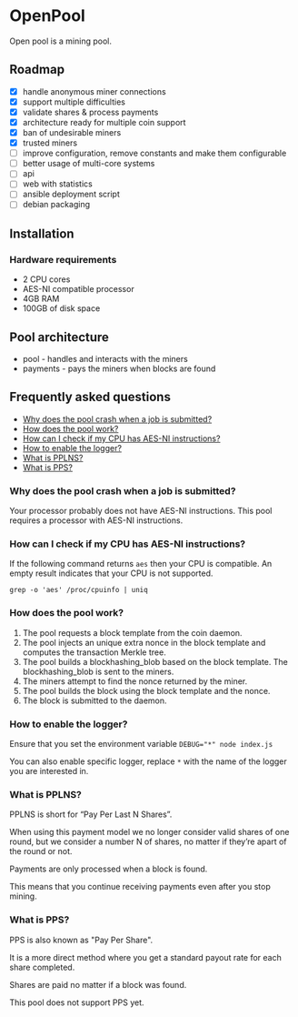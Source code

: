 OpenPool
========

Open pool is a mining pool.

Roadmap
-------
 - [x] handle anonymous miner connections
 - [x] support multiple difficulties
 - [x] validate shares & process payments
 - [x] architecture ready for multiple coin support
 - [x] ban of undesirable miners
 - [x] trusted miners
 - [ ] improve configuration, remove constants and make them configurable
 - [ ] better usage of multi-core systems
 - [ ] api
 - [ ] web with statistics
 - [ ] ansible deployment script
 - [ ] debian packaging

Installation
------------

### Hardware requirements

 * 2 CPU cores
 * AES-NI compatible processor
 * 4GB RAM
 * 100GB of disk space


Pool architecture
-----------------

 * pool - handles and interacts with the miners
 * payments - pays the miners when blocks are found

Frequently asked questions
--------------------------

 * [Why does the pool crash when a job is submitted?](#why-does-the-pool-crash-when-a-job-is-submitted)
 * [How does the pool work?](#how-does-the-pool-work)
 * [How can I check if my CPU has AES-NI instructions?](#how-can-i-check-if-my-cpu-has-aes-ni-instructions)
 * [How to enable the logger?](#how-to-enable-the-logger)
 * [What is PPLNS?](#what-is-pplns)
 * [What is PPS?](#what-is-pps)

### Why does the pool crash when a job is submitted?

Your processor probably does not have AES-NI instructions. This pool requires a processor with AES-NI instructions.

### How can I check if my CPU has AES-NI instructions?

If the following command returns `aes` then your CPU is compatible. An empty result indicates that your CPU is not supported.

`grep -o 'aes' /proc/cpuinfo | uniq`

### How does the pool work?

1. The pool requests a block template from the coin daemon.
2. The pool injects an unique extra nonce in the block template and computes the transaction Merkle tree.
3. The pool builds a blockhashing_blob based on the block template. The blockhashing_blob is sent to the  miners.
4. The miners attempt to find the nonce returned by the miner.
5. The pool builds the block using the block template and the nonce.
6. The block is submitted to the daemon.

### How to enable the logger?

Ensure that you set the environment variable `DEBUG="*" node index.js`

You can also enable specific logger, replace `*` with the name of the logger you are interested in.

### What is PPLNS?

PPLNS is short for “Pay Per Last N Shares”.

When using this payment model we no longer consider valid shares of one round, but we consider a number N of shares, no matter if they’re apart of the round or not.

Payments are only processed when a block is found.

This means that you continue receiving payments even after you stop mining.

### What is PPS?

PPS is also known as "Pay Per Share".

It is a more direct method where you get a standard payout rate for each share completed.

Shares are paid no matter if a block was found.

This pool does not support PPS yet.
